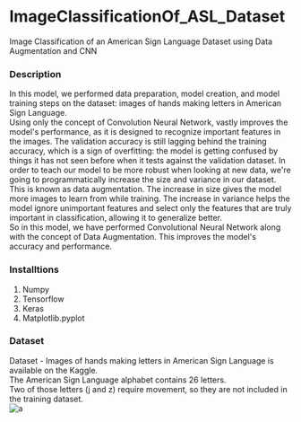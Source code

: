 # ImageClassificationOf_ASL_Dataset
Image Classification of an American Sign Language Dataset using Data Augmentation and CNN  

### Description  
In this model, we performed data preparation, model creation, and model training steps on the dataset: images of hands making letters in American Sign Language.  
Using only the concept of Convolution Neural Network, vastly improves the model's performance, as it is designed to recognize important features in the images. The validation accuracy is still lagging behind the training accuracy, which is a sign of overfitting: the model is getting confused by things it has not seen before when it tests against the validation dataset. In order to teach our model to be more robust when looking at new data, we're going to programmatically increase the size and variance in our dataset. This is known as data augmentation. The increase in size gives the model more images to learn from while training. The increase in variance helps the model ignore unimportant features and select only the features that are truly important in classification, allowing it to generalize better.  
So in this model, we have performed Convolutional Neural Network along with the concept of Data Augmentation. This improves the model's accuracy and performance.  

### Installtions  
1. Numpy
2. Tensorflow  
3. Keras  
4. Matplotlib.pyplot  

### Dataset  
Dataset - Images of hands making letters in American Sign Language is available on the Kaggle.  
The American Sign Language alphabet contains 26 letters.  
Two of those letters (j and z) require movement, so they are not included in the training dataset.  
![a](https://user-images.githubusercontent.com/57897678/121863052-10859b00-cd19-11eb-8c57-de32beb9fa34.png)  



